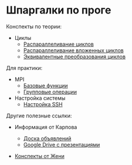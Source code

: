 # Шпаргалки по проге

Конспекты по теории:
- Циклы
	- [Распараллеливание циклов](Theory/loops.md)
	- [Распараллеливание вложенных циклов](Theory/i_loops.md)
	- [Эквивалентные преобразования циклов](Theory/transformations.md)


Для практики:
- MPI
	- [Базовые функции](MPI/base.md)
	- [Групповые операции](MPI/group.md)
- Настройка системы
	- [Настройка SSH](SystemCfg/ssh.md)

Другие полезные ссылки:

- Информация от Карпова
	- [Доска объявлений](https://docs.google.com/document/d/1JR7anolLeG0t-okacf0eqbd7Hr-6YVt6qKIhKLAxTAk)
	- [Google Drive с презентациями](https://drive.google.com/drive/folders/1T4lBKMwdal8VcDRM557EDM5PY9EfzCNT?usp=sharing)

- [Конспекты от Жени](ConspectsByEugene)
